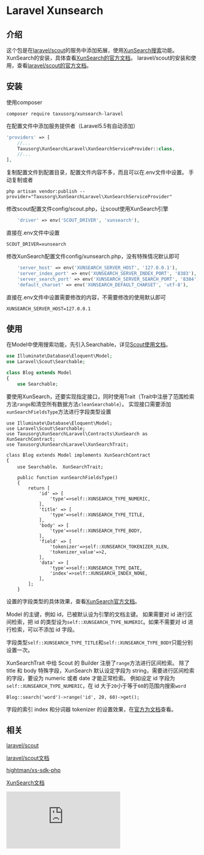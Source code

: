 Laravel Xunsearch
========
介绍
--------
这个包是在[laravel/scout][laravel_scout_url]的服务中添加拓展，使用[XunSearch搜索][xun_search_sdk_url]功能。
XunSearch的安装，具体查看[XunSearch的官方文档][xun_search_index]。
laravel/scout的安装和使用，查看[laravel/scout的官方文档][laravel_scout_doc]。

安装
--------
使用composer
```shell
composer require taxusorg/xunsearch-laravel
```
在配置文件中添加服务提供者（Laravel5.5有自动添加）
```php
'providers' => [
    //...
    Taxusorg\XunSearchLaravel\XunSearchServiceProvider::class,
    //...
],
```
复制配置文件到配置目录，配置文件内容不多，而且可以在.env文件中设置。
手动复制或者
```shell
php artisan vendor:publish --provider="Taxusorg\XunSearchLaravel\XunSearchServiceProvider"
```

修改scout配置文件config/scout.php，让scout使用XunSearch引擎
```php
    'driver' => env('SCOUT_DRIVER', 'xunsearch'),
```
直接在.env文件中设置
```
SCOUT_DRIVER=xunsearch
```
修改XunSearch配置文件config/xunsearch.php，没有特殊情况默认即可
```php
    'server_host' => env('XUNSEARCH_SERVER_HOST', '127.0.0.1'),
    'server_index_port' => env('XUNSEARCH_SERVER_INDEX_PORT', '8383'),
    'server_search_port' => env('XUNSEARCH_SERVER_SEARCH_PORT', '8384'),
    'default_charset' => env('XUNSEARCH_DEFAULT_CHARSET', 'utf-8'),
```
直接在.env文件中设置需要修改的内容，不需要修改的使用默认即可
```
XUNSEARCH_SERVER_HOST=127.0.0.1
```

使用
--------
在Model中使用搜索功能，先引入Searchable，详见[Scout使用文档][laravel_scout_doc]。
```php
use Illuminate\Database\Eloquent\Model;
use Laravel\Scout\Searchable;

class Blog extends Model
{
    use Searchable;
```
要使用XunSearch，还要实现指定接口，同时使用Trait（Trait中注册了范围检索方法``range``和清空所有数据方法``cleanSearchable``）。
实现接口需要添加``xunSearchFieldsType``方法进行字段类型设置
```
use Illuminate\Database\Eloquent\Model;
use Laravel\Scout\Searchable;
use Taxusorg\XunSearchLaravel\Contracts\XunSearch as XunSearchContract;
use Taxusorg\XunSearchLaravel\XunSearchTrait;

class Blog extends Model implements XunSearchContract
{
    use Searchable， XunSearchTrait;
    
    public function xunSearchFieldsType()
    {
        return [
            'id' => [
                'type'=>self::XUNSEARCH_TYPE_NUMERIC,
            ],
            'title' => [
                'type'=>self::XUNSEARCH_TYPE_TITLE,
            ],
            'body' => [
                'type'=>self::XUNSEARCH_TYPE_BODY,
            ],
            'field' => [
                'tokenizer'=>self::XUNSEARCH_TOKENIZER_XLEN,
                'tokenizer_value'=>2,
            ],
            'data' => [
                'type'=>self::XUNSEARCH_TYPE_DATE,
                'index'=>self::XUNSEARCH_INDEX_NONE,
            ],
        ];
    }
```
设置的字段类型的具体效果，查看[XunSearch官方文档][xun_search_index]。

Model 的主键，例如 id，已被默认设为引擎的文档主键。
如果需要对 id 进行区间检索，把 id 的类型设为``self::XUNSEARCH_TYPE_NUMERIC``。如果不需要对 id 进行检索，可以不添加 id 字段。

字段类型``self::XUNSEARCH_TYPE_TITLE``和``self::XUNSEARCH_TYPE_BODY``只能分别设置一次。

XunSearchTrait 中给 Scout 的 Builder 注册了``range``方法进行区间检索。
除了 title 和 body 特殊字段，XunSearch 默认设定字段为 string，需要进行区间检索的字段，要设为 numeric 或者 date 才能正常检索。
例如设定 id 字段为``self::XUNSEARCH_TYPE_NUMERIC``，在 id 大于``20``小于等于``60``的范围内搜索``word``
```
Blog::search('word')->range('id', 20, 60)->get();
```

字段的索引 index 和分词器 tokenizer 的设置效果，在[官方为文档][xun_search_index]查看。

相关
--------
[laravel/scout][laravel_scout_url]

[laravel/scout文档][laravel_scout_doc]

[hightman/xs-sdk-php][xun_search_sdk_url]

[XunSearch文档][xun_search_index]

[laravel_scout_url]: https://github.com/laravel/scout
[laravel_scout_doc]: https://laravel.com/docs/master/scout
[xun_search_sdk_url]: https://github.com/hightman/xs-sdk-php
[xun_search_index]: http://www.xunsearch.com

![statistics](https://piwik.fairycat.cn/piwik.php?idsite=2&rec=1)
